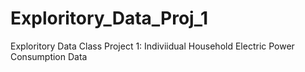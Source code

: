 # Exploritory_Data_Proj_1
Exploritory Data Class Project 1: Indiviidual Household Electric Power Consumption Data
